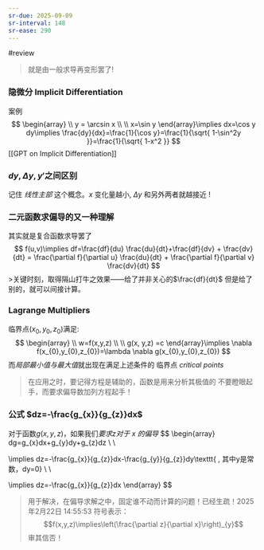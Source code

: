 ```yaml
---
sr-due: 2025-09-09
sr-interval: 148
sr-ease: 290
---
```


#review 
>就是由一般求导再变形罢了!
### 隐微分 Implicit Differentiation

案例
$$
\begin{array}
\\ y = \arcsin x \\
 \\
x=\sin y
\end{array}\implies dx=\cos y  dy\implies \frac{dy}{dx}=\frac{1}{\cos y}=\frac{1}{\sqrt{ 1-\sin^2y }}=\frac{1}{\sqrt{ 1-x^2 }}
$$
[[GPT on Implicit Differentiation]]

### $dy,\Delta y,y'$之间区别

记住 *线性主部* 这个概念。$x$ 变化量越小, $\Delta y$ 和另外两者就越接近 !

### 二元函数求偏导的又一种理解

其实就是复合函数求导罢了$$
f(u,v)\implies df=\frac{df}{du} \frac{du}{dt}+\frac{df}{dv} + \frac{dv}{dt}
= \frac{\partial f}{\partial u} \frac{du}{dt} + \frac{\partial f}{\partial v} \frac{dv}{dt}
$$>关键时刻，取得隔山打牛之效果——给了并非关心的$\frac{df}{dt}$ 但是给了别的，就可以间接计算。
### Lagrange Multipliers

临界点$(x_{0},y_{0},z_{0})$满足:
$$
\begin{array}
\\ w=f(x,y,z) \\
 \\
g(x, y,z) =c
\end{array}\implies \nabla f(x_{0},y_{0},z_{0})=\lambda \nabla g(x_{0},y_{0},z_{0})
$$
而*局部最小值与最大值*就出现在满足上述条件的 临界点 *critical points*
>在应用之时，要记得方程是辅助的，函数是用来分析其极值的
>不要瞪眼起手，而要求偏导数加列方程起手！

### 公式 $dz=-\frac{g_{x}}{g_{z}}dx$

对于函数$g(x,y,z)$，如果我们*要求$z$对于 $x$ 的偏导*
$$
\begin{array}
dg=g_{x}dx+g_{y}dy+g_{z}dz \\ \\

\implies dz=-\frac{g_{x}}{g_{z}}dx-\frac{g_{y}}{g_{z}}dy\texttt{ , 其中y是常数，dy=0} \\ \\

\implies dz=-\frac{g_{x}}{g_{z}}dx
\end{array}
$$
>用于解决，在偏导求解之中，固定谁不动而计算的问题！已经生疏！2025年2月22日 14:55:53
>符号表示：
>$$f(x,y,z)\implies\left(\frac{\partial z}{\partial x}\right)_{y}$$
>审其信否！
